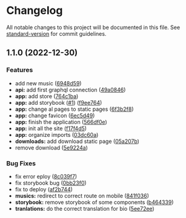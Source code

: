 # Changelog

All notable changes to this project will be documented in this file. See [standard-version](https://github.com/conventional-changelog/standard-version) for commit guidelines.

## 1.1.0 (2022-12-30)

### Features

* add new music ([6948d59](https://github.com/danielalves96/technical-intelligence-front/commit/6948d598672d91070ce62196f29c54cb140635bb))
* **api:** add first graphql connection ([49a0846](https://github.com/danielalves96/technical-intelligence-front/commit/49a08460f8c35be69236a05fbc302018050dabde))
* **app:** add store ([764c1ba](https://github.com/danielalves96/technical-intelligence-front/commit/764c1bab96252b10868139bad7cb7ba8f61e9f27))
* **app:** add storybook ([#1](https://github.com/danielalves96/technical-intelligence-front/issues/1)) ([f9ee764](https://github.com/danielalves96/technical-intelligence-front/commit/f9ee764ea6119ded83d476a6883ded9fc299f193))
* **app:** change al pages to static pages ([6f3b2f8](https://github.com/danielalves96/technical-intelligence-front/commit/6f3b2f809e6dae05d8960139db4928f269b8670c))
* **app:** change favicon ([6ec5d49](https://github.com/danielalves96/technical-intelligence-front/commit/6ec5d49eb9f01db75288c18198df70bbd8182adf))
* **app:** finish the application ([566df0e](https://github.com/danielalves96/technical-intelligence-front/commit/566df0e664fb5d5574d3c21bf02f655881553f0b))
* **app:** init all the site ([f17f4d5](https://github.com/danielalves96/technical-intelligence-front/commit/f17f4d5de9f7cb66a8903da464ad244dd229cf38))
* **app:** organize imports ([03dc60a](https://github.com/danielalves96/technical-intelligence-front/commit/03dc60af1724dc4aba8f1be2e9c26e372f353419))
* **downloads:** add download static page ([05a207b](https://github.com/danielalves96/technical-intelligence-front/commit/05a207be3fd0cfbdd1ba3382e966a6a9eacef3b0))
* remove download ([5e9224a](https://github.com/danielalves96/technical-intelligence-front/commit/5e9224a343a404fe3c9ea681b3044dc8f9b7d2ad))


### Bug Fixes

* fix error eploy ([8c039f7](https://github.com/danielalves96/technical-intelligence-front/commit/8c039f7cfef5778eecb744d103d4ec1894628a49))
* fix storybook bug ([0bb23f0](https://github.com/danielalves96/technical-intelligence-front/commit/0bb23f057ede38916a412ca93d5e876f27954f13))
* fix to deploy ([af2b744](https://github.com/danielalves96/technical-intelligence-front/commit/af2b744574d42693e7ffd43ba9471367c39fd1eb))
* **musics:** redirect to correct route on mobile ([841f036](https://github.com/danielalves96/technical-intelligence-front/commit/841f0364c6c4280d62deecace3b80975eb991caa))
* **storybook:** remove storybook of some components ([b464339](https://github.com/danielalves96/technical-intelligence-front/commit/b4643393f2f4a2b4e562ea51d1cd3273de5770ee))
* **tranlations:** do the correct translation for bio ([5ee72ee](https://github.com/danielalves96/technical-intelligence-front/commit/5ee72ee33f4d9c35f148ac93aca22f085b2f4384))
